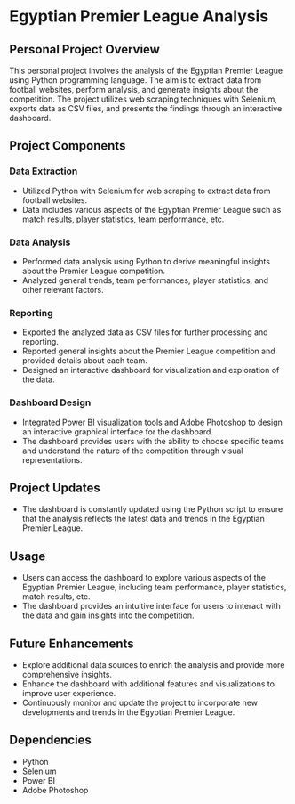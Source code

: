 # Egyptian Premier League Analysis

## Personal Project Overview

This personal project involves the analysis of the Egyptian Premier League using Python programming language. The aim is to extract data from football websites, perform analysis, and generate insights about the competition. The project utilizes web scraping techniques with Selenium, exports data as CSV files, and presents the findings through an interactive dashboard.

## Project Components

### Data Extraction
- Utilized Python with Selenium for web scraping to extract data from football websites.
- Data includes various aspects of the Egyptian Premier League such as match results, player statistics, team performance, etc.

### Data Analysis
- Performed data analysis using Python to derive meaningful insights about the Premier League competition.
- Analyzed general trends, team performances, player statistics, and other relevant factors.

### Reporting
- Exported the analyzed data as CSV files for further processing and reporting.
- Reported general insights about the Premier League competition and provided details about each team.
- Designed an interactive dashboard for visualization and exploration of the data.

### Dashboard Design
- Integrated Power BI visualization tools and Adobe Photoshop to design an interactive graphical interface for the dashboard.
- The dashboard provides users with the ability to choose specific teams and understand the nature of the competition through visual representations.

## Project Updates
- The dashboard is constantly updated using the Python script to ensure that the analysis reflects the latest data and trends in the Egyptian Premier League.

## Usage
- Users can access the dashboard to explore various aspects of the Egyptian Premier League, including team performance, player statistics, match results, etc.
- The dashboard provides an intuitive interface for users to interact with the data and gain insights into the competition.

## Future Enhancements
- Explore additional data sources to enrich the analysis and provide more comprehensive insights.
- Enhance the dashboard with additional features and visualizations to improve user experience.
- Continuously monitor and update the project to incorporate new developments and trends in the Egyptian Premier League.

## Dependencies
- Python
- Selenium
- Power BI
- Adobe Photoshop
